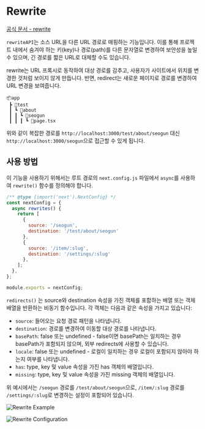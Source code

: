 # Rewrite

[공식 문서 - rewrite](https://nextjs.org/docs/app/api-reference/next-config-js/rewrites)

`rewriteAPI`는 소스 URL을 다른 URL  경로로 매핑하는 기능입니다. 이를 통해 프로젝트 내에서 숨겨야 하는 키(key)나 경로(path)를 다른 문자열로 변경하여 보안성을 높일 수 있으며, 긴 경로를 짧은 URL로 대체할 수도 있습니다.

rewrite는 URL 프록시로 동작하여 대상 경로를 감추고, 사용자가 사이트에서 위치를 변경한 것처럼 보이지 않게 만듭니다. 반면, redirect는 새로운 페이지로 경로를 변경하여 URL 변경을 보여줍니다.

```
📦app
 ┣ 📂test
 ┃ ┗ 📂about
 ┃ ┃ ┗ 📂seogun
 ┃ ┃ ┃ ┗ 📜page.tsx
```

위와 같이 복잡한 경로를 `http://localhost:3000/test/about/seogun` 대신 `http://localhost:3000/seogun`으로 접근할 수 있게 됩니다.

## 사용 방법

이 기능을 사용하기 위해서는 루트 경로의 `next.config.js` 파일에서 `async`를 사용하여 `rewrite()` 함수를 정의해야 합니다.

```js
/** @type {import('next').NextConfig} */
const nextConfig = {
  async rewrites() {
    return [
      {
        source: '/seogun',               
        destination: '/test/about/seogun' 
      },
      {
        source: '/item/:slug',           
        destination: '/settings/:slug'   
      },
    ];
  },
};

module.exports = nextConfig;
```

`redirects()` 는 source와 destination 속성을 가진 객체를 포함하는 배열 또는 객체 배열을 반환하는 비동기 함수입니다. 각 객체는 다음과 같은 속성을 가지고 있습니다:

- `source`: 들어오는 요청 경로 패턴을 나타냅니다.
- `destination`: 경로를 변경하여 이동할 대상 경로를 나타냅니다.
- `basePath`: false 또는 undefined - false이면 basePath는 일치하는 경우 basePath가 포함되지 않으며, 외부 redirects에 사용할 수 있습니다.
- `locale`: false 또는 undefined - 로컬이 일치하는 경우 로컬이 포함되지 않아야 하는지 여부를 나타냅니다.
- `has`: type, key 및 value 속성을 가진 has 객체의 배열입니다.
- `missing`: type, key 및 value 속성을 가진 missing 객체의 배열입니다.

위 예시에서는 `/seogun` 경로를 `/test/about/seogun`으로, `/item/:slug` 경로를 `/settings/:slug`로 변경하는 설정이 포함되어 있습니다.


![Rewrite Example](https://i.imgur.com/g7gk48u.gif)

![Rewrite Configuration](https://i.imgur.com/KZLvhCS.png)
